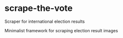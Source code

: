 # scrape-the-vote
Scraper for international election results

Minimalist framework for scraping election result images

